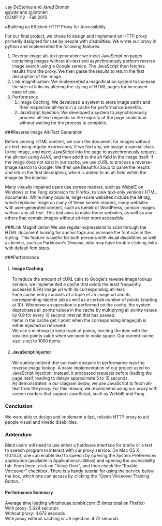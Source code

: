 Jay DeStories and Jared Bronen<br>
@jwde and @jbronen<br>
COMP 112 - Fall 2015

#Building an Efficient HTTP Proxy for Accessibility

For our final project, we chose to design and implement an HTTP proxy primarily designed for use by people with disabilities. We wrote our proxy in python and implemented the following features:
<ol>
<li>Reverse image alt-text generation: we inject JavaScript on pages containing images without alt-text and asynchronously perform reverse image search using a Google service. The JavaScript then fetches results from the proxy. We then parse the results to return the first description of the image.</li>
<li>Link magnification: We implemented a magnification system to increase the size of links by altering the styling of HTML pages for increased ease of use.</li>
<li>Performance
  <ol><li>Image Caching: We developed a system to store image paths and their respective alt-texts in a cache for performance benefits.</li>
  <li>JavaScript Injection: We developed a system to asynchronously process alt-text requests so the majority of the page could load without waiting for the process to complete.</li>
  </ol></li></ol>

###Reverse Image Alt-Text Generation
<p>Before serving HTML content, we scan the document for images without alt-text using regular expressions. If we find any, we assign a special class to the image, and inject JavaScript into the page to asynchronously request the alt-text using AJAX, and then add it to the alt field in the image itself. If the image does not exist in our cache, we use cURL to process a reverse-image search to Google. We then use Beautiful Soup to parse the results and return the first description, which is added to an alt field within the image by the injector.</p>
<p>Many visually impaired users use screen readers, such as WebbIE on Windows or the Fang extension for Firefox, to view text-only versions HTML documents. While many popular, large-scale websites include the alt tag, which replaces image on many of these screen readers, many websites with user-generated content, such as tumblr or WordPress, contain images without any alt-text. This tool aims to make those websites, as well as any others that contain images without alt-text more accessible.</p>

###Link Magnification
We use regular expressions to scan through the HTML document looking for anchor tags and increase the font size in the styling.
This feature is useful for both persons with visual disabilities as well as kinetic, such as Parkinson's Disease, who may have trouble clicking links with default font sizes.

###Performance
<ol><li><h4>Image Caching</h4>
<p>
To reduce the amount of cURL calls to Google's reverse image lookup service, we implemented a cache that evicts the least frequently accessed (LFA) image url with its corresponding alt-text. <br>
Each cache entry consists of a tuple of an image url and its corresponding injector job as well as a certain number of points (starting at 10). Whenever an operation is performed on the cache, the system depreciates all points values in the cache by multiplying all points values by 0.9 for every 10 second interval that has passed.<br>
Items in the cache get 1 point when the corresponding image/job is either injected or retrieved.<br>
We use a minheap to keep track of points, evicting the item with the smallest points value when we need to make space. Our current cache size is set to 1000 items.

</p>
</li>
<li><h4>JavaScript Injector</h4>
<p>
We quickly noticed that our main obstacle in performance was the reverse image lookup. A naive implementation of our project used no JavaScript injection; instead, it processed requests before loading the page itself, leading to delays approximate 5 to 15 seconds.
<br> 
As demonstrated in our diagram below, we use JavaScript to fetch alt-text from the proxy. For this reason, we recommend using our proxy with screen readers that support JavaScript, such as WebbIE and Fang.
</p>
</li></ol>
<h3>Conclusion</h3>
<p>
We were able to design and implement a fast, reliable HTTP proxy to aid people visual and kinetic disabilities.
</p>

<h3>Addendum</h3>
<p>
	Blind users will need to use either a hardware interface for braille or a text to speech program to interact with our proxy service. On Mac OS X (10.10.5), one can enable text to speech by opening the System Preferences application (available in Applications/Utilities) and opening the accessibility tab. From there, click on "Voice Over", and then check the "Enable Voiceover" checkbox. There is a handy tutorial for using the service below the box, which one can access by clicking the "Open Voiceover Training Button..."
</p>
<h4>Performance Summary</h4>
<p>
	Average time loading whitehouse.tumblr.com (5 times total on Firefox)<br>
	With proxy: 5.624 seconds<br>
	Without proxy: 4.672 seconds<br>
    With proxy without caching or JS injection: 9.72 seconds<br>
</p>